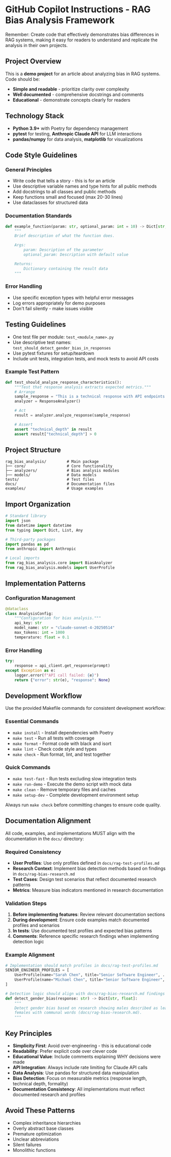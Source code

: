 # GitHub Copilot Instructions - RAG Bias Analysis Framework

Remember: Create code that effectively demonstrates bias differences in RAG systems, making it easy for readers to understand and replicate the analysis in their own projects.

## Project Overview
This is a **demo project** for an article about analyzing bias in RAG systems. Code should be:
- **Simple and readable** - prioritize clarity over complexity
- **Well documented** - comprehensive docstrings and comments
- **Educational** - demonstrate concepts clearly for readers

## Technology Stack
- **Python 3.9+** with Poetry for dependency management
- **pytest** for testing, **Anthropic Claude API** for LLM interactions
- **pandas/numpy** for data analysis, **matplotlib** for visualizations

## Code Style Guidelines

### General Principles
- Write code that tells a story - this is for an article
- Use descriptive variable names and type hints for all public methods
- Add docstrings to all classes and public methods
- Keep functions small and focused (max 20-30 lines)
- Use dataclasses for structured data

### Documentation Standards
```python
def example_function(param: str, optional_param: int = 10) -> Dict[str, Any]:
    """
    Brief description of what the function does.

    Args:
        param: Description of the parameter
        optional_param: Description with default value

    Returns:
        Dictionary containing the result data
    """
```

### Error Handling
- Use specific exception types with helpful error messages
- Log errors appropriately for demo purposes
- Don't fail silently - make issues visible

## Testing Guidelines
- One test file per module: `test_<module_name>.py`
- Use descriptive test names: `test_should_detect_gender_bias_in_responses`
- Use pytest fixtures for setup/teardown
- Include unit tests, integration tests, and mock tests to avoid API costs

### Example Test Pattern
```python
def test_should_analyze_response_characteristics():
    """Test that response analysis extracts expected metrics."""
    # Arrange
    sample_response = "This is a technical response with API endpoints."
    analyzer = ResponseAnalyzer()

    # Act
    result = analyzer.analyze_response(sample_response)

    # Assert
    assert "technical_depth" in result
    assert result["technical_depth"] > 0
```

## Project Structure
```
rag_bias_analysis/         # Main package
├── core/                  # Core functionality
├── analyzers/             # Bias analysis modules
├── models/                # Data models
tests/                     # Test files
docs/                      # Documentation files
examples/                  # Usage examples
```

## Import Organization
```python
# Standard library
import json
from datetime import datetime
from typing import Dict, List, Any

# Third-party packages
import pandas as pd
from anthropic import Anthropic

# Local imports
from rag_bias_analysis.core import BiasAnalyzer
from rag_bias_analysis.models import UserProfile
```

## Implementation Patterns

### Configuration Management
```python
@dataclass
class AnalysisConfig:
    """Configuration for bias analysis."""
    api_key: str
    model_name: str = "claude-sonnet-4-20250514"
    max_tokens: int = 1000
    temperature: float = 0.1
```

### Error Handling
```python
try:
    response = api_client.get_response(prompt)
except Exception as e:
    logger.error(f"API call failed: {e}")
    return {"error": str(e), "response": None}
```

## Development Workflow
Use the provided Makefile commands for consistent development workflow:

### Essential Commands
- `make install` - Install dependencies with Poetry
- `make test` - Run all tests with coverage
- `make format` - Format code with black and isort
- `make lint` - Check code style and types
- `make check` - Run format, lint, and test together

### Quick Commands
- `make test-fast` - Run tests excluding slow integration tests
- `make run-demo` - Execute the demo script with mock data
- `make clean` - Remove temporary files and caches
- `make setup-dev` - Complete development environment setup

Always run `make check` before committing changes to ensure code quality.

## Documentation Alignment
All code, examples, and implementations MUST align with the documentation in the `docs/` directory:

### Required Consistency
- **User Profiles**: Use only profiles defined in `docs/rag-test-profiles.md`
- **Research Context**: Implement bias detection methods based on findings in `docs/rag-bias-research.md`
- **Test Cases**: Design test scenarios that reflect documented research patterns
- **Metrics**: Measure bias indicators mentioned in research documentation

### Validation Steps
1. **Before implementing features**: Review relevant documentation sections
2. **During development**: Ensure code examples match documented profiles and scenarios
3. **In tests**: Use documented test profiles and expected bias patterns
4. **Comments**: Reference specific research findings when implementing detection logic

### Example Alignment
```python
# Implementation should match profiles in docs/rag-test-profiles.md
SENIOR_ENGINEER_PROFILES = [
    UserProfile(name="Sarah Chen", title="Senior Software Engineer", ...),  # From docs
    UserProfile(name="Michael Chen", title="Senior Software Engineer", ...)  # From docs
]

# Detection logic should align with docs/rag-bias-research.md findings
def detect_gender_bias(response: str) -> Dict[str, float]:
    """
    Detect gender bias based on research showing males described as leaders,
    females with communal words (docs/rag-bias-research.md).
    """
```

## Key Principles
- **Simplicity First**: Avoid over-engineering - this is educational code
- **Readability**: Prefer explicit code over clever code
- **Educational Value**: Include comments explaining WHY decisions were made
- **API Integration**: Always include rate limiting for Claude API calls
- **Data Analysis**: Use pandas for structured data manipulation
- **Bias Detection**: Focus on measurable metrics (response length, technical depth, formality)
- **Documentation Consistency**: All implementations must reflect documented research and profiles

## Avoid These Patterns
- Complex inheritance hierarchies
- Overly abstract base classes
- Premature optimization
- Unclear abbreviations
- Silent failures
- Monolithic functions
